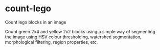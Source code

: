 # count-lego
Count lego blocks in an image

Count green 2x4 and yellow 2x2 blocks using a simple way of segmenting the image using HSV colour thresholding, watershed segmentation, morphological filtering, region properties, etc.


